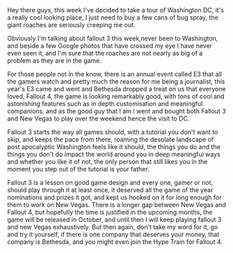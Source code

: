 Hey there guys, this week I've decided to take a tour of Washington DC, it's a really cool looking place, I just need to buy a few cans of bug spray, the giant roaches are seriously creeping me out.

Obviously I'm talking about fallout 3 this week,never been to Washington, and beside a few Google photos that have crossed my eye I have never even seen it, and I'm sure that the roaches are not nearly as big of a problem as they are in the game.

For those people not in the know, there is an annual event called E3 that all the gamers watch and pretty much the reason for me being a journalist, this year's E3 came and went and Bethesda dropped a treat on us that everyone loved, Fallout 4, the game is looking remarkably good, with tons of cool and astonishing features such as in depth customisation and meaningful companions, and as the good guy that I am I went and bought both Fallout 3 and New Vegas to play over the weekend hence the visit to DC.

Fallout 3 starts the way all games should, with a tutorial you don't want to skip, and keeps the pace from there, roaming the desolate landscape of post apocalyptic Washington feels like it should, the things you do and the things you don't do impact the world around you in deep meaningful ways and whether you like it of not, the only person that still likes you in the moment you step out of the tutorial is your father.

Fallout 3 is a lesson on good game design and every one, gamer or not, should play through it at least once, it deserved all the game of the year nominations and prizes it got, and kept us hooked on it for long enough for them to work on New Vegas. There is a longer gap between New Vegas and Fallout 4, but hopefully the time is justified in the upcoming months, the game will be released in October, and until then I will keep playing fallout 3 and new Vegas exhaustively. But then again,  don't take my word for it, go and try it yourself, if there is one company that deserves your money, that company is Bethesda, and you might even join the Hype Train for Fallout 4.
